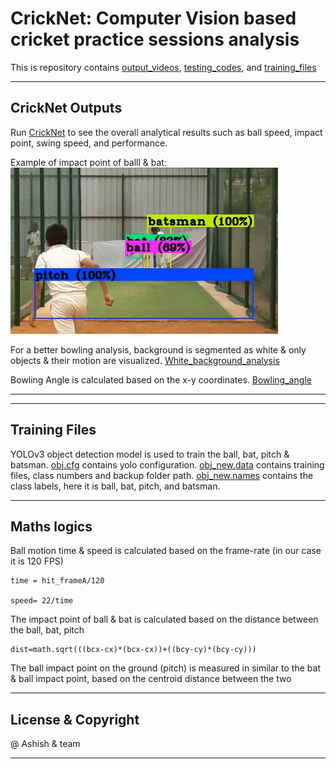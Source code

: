 # CrickNet: Computer Vision based cricket practice sessions analysis

This is repository contains [output_videos](output), [testing_codes](CrickNet_codes), and [training_files](CrickNet_object_detection_training_files)

---
## CrickNet Outputs
Run [CrickNet](https://github.com/ashish-AIML/Cricket_Analytics_Computer_Vision/blob/master/CrickNet_codes/CrickNet_video_result.py) to see the overall analytical results such as ball speed, impact point, swing speed, and performance.

Example of impact point of balll & bat:
![Impact Point](https://github.com/ashish-AIML/Cricket_Analytics_Computer_Vision/blob/master/output/impact_point.JPG "Ball-Bat Impact Point") 

For a better bowling analysis, background is segmented as white & only objects & their motion are visualized. [White_background_analysis](https://github.com/ashish-AIML/Cricket_Analytics_Computer_Vision/blob/master/output/white_background.mp4)

Bowling Angle is calculated based on the x-y coordinates. [Bowling_angle](https://github.com/ashish-AIML/Cricket_Analytics_Computer_Vision/blob/master/output/cricknet_angle_video.mp4)
***
---
## Training Files
YOLOv3 object detection model is used to train the ball, bat, pitch & batsman. [obj.cfg](https://github.com/ashish-AIML/Cricket_Analytics_Computer_Vision/blob/master/CrickNet_object_detection_training_files/obj.cfg) contains yolo configuration. [obj_new.data](https://github.com/ashish-AIML/Cricket_Analytics_Computer_Vision/blob/master/CrickNet_object_detection_training_files/obj_new.data) contains training files, class numbers and backup folder path. [obj_new.names](https://github.com/ashish-AIML/Cricket_Analytics_Computer_Vision/blob/master/CrickNet_object_detection_training_files/obj_new.names) contains the class labels, here it is ball, bat, pitch, and batsman.
***
## Maths logics
Ball motion time & speed is calculated based on the frame-rate (in our case it is 120 FPS)
```
time = hit_frameA/120

speed= 22/time
```

The impact point of ball & bat is calculated based on the distance between the ball, bat, pitch
```
dist=math.sqrt(((bcx-cx)*(bcx-cx))+((bcy-cy)*(bcy-cy)))
```
The ball impact point on the ground (pitch) is measured in similar to the bat & ball impact point, based on the centroid distance between the two

---
## License & Copyright

@ Ashish & team

***
